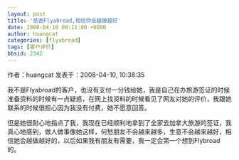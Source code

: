 ```yaml
---
layout: post
title: '感谢Flyabroad,相信你会越做越好'
date: 2008-04-10 09:11:00 +0800
author: huangcat
categories: [flyabroad]
tags: [客户评价]
bbsid: 2342
---
```


作者：huangcat 发表于：2008-04-10, 10:38:35

我不是Flyabroad的客户，也没有支付一分钱给她，我是自己在办旅游签证的时候准备资料的时候有一点疑惑，在网上找资料的时候看见了网友对她的评价，我跟她联系的时候很担心因为我没有付费，她不愿意回答。

但是她很耐心地指点了我，我现在已经顺利地拿到了全家去加拿大旅游的签证，我真心地感到，做人做事像她这样，何愁朋友不会越来越多，生意不会越来越好，相信她会越做越好的，以后如果我有朋友有需要，我一定会第一个想到Flybroad的。
